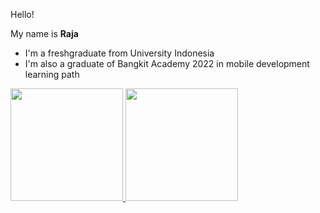 Hello!

My name is **Raja**

* I'm a freshgraduate from University Indonesia
* I'm also a graduate of Bangkit Academy 2022 in mobile development learning path

<p align="left">
<a href="https://github.com/leafAlif">
  <img height="180em" src="https://github-readme-stats-eight-theta.vercel.app/api?username=leafAlif&show_icons=true&theme=algolia&include_all_commits=true&count_private=true"/>
  <img height="180em" src="https://github-readme-stats-eight-theta.vercel.app/api/top-langs/?username=leafAlif&layout=compact&langs_count=8&theme=algolia"/>
</a>
</p>
